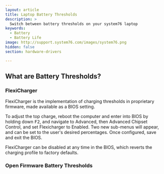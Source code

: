 ```yaml
---
layout: article
title: Laptop Battery Thresholds
description: >
  Switch between battery thresholds on your system76 laptop
keywords:
  - Battery
  - Battery Life
image: http://support.system76.com/images/system76.png
hidden: false
section: hardware-drivers

---
```


## What are Battery Thresholds?



### FlexiCharger

FlexiCharger is the implementation of charging thresholds in proprietary
firmware, made available as a BIOS setting.

To adjust the top charge, reboot the computer and enter into BIOS by holding
down <kbd>F2</kbd>, and navigate to Advanced, then Advanced Chipset Control,
and set Flexicharger to Enabled. Two new sub-menus will appear, and can be set
to the user's desired percentages. Once configured, save and exit the BIOS.

FlexiCharger can be disabled at any time in the BIOS, which reverts the
charging profile to factory defaults.

### Open Firmware Battery Thresholds


